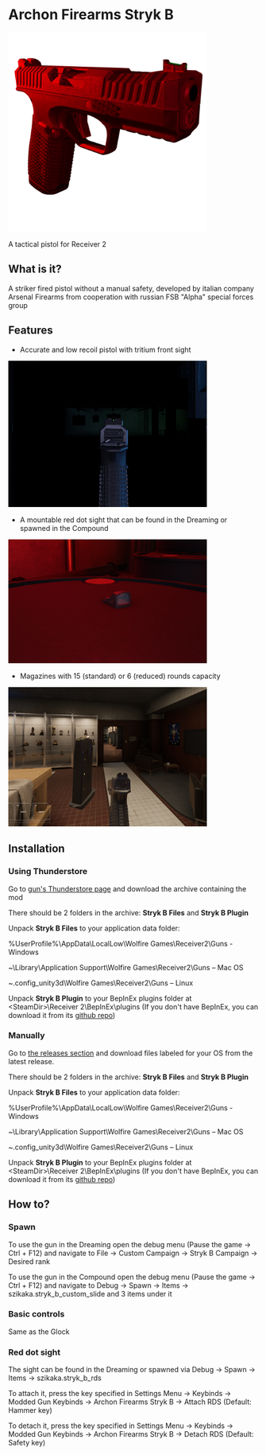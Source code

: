 # Archon Firearms Stryk B

<img src="strykb_help_sprite.png" width="400">

A tactical pistol for Receiver 2 

## What is it?

A striker fired pistol without a manual safety, developed by italian company Arsenal Firearms from cooperation with russian FSB "Alpha" special forces group

## Features

 - Accurate and low recoil pistol with tritium front sight <br>
 <img src="Readme/sight_picture.png" width="400">

 - A mountable red dot sight that can be found in the Dreaming or spawned in the Compound <br>
 <img src="Readme/red_dot_pic.png" width="400">

 - Magazines with 15 (standard) or 6 (reduced) rounds capacity <br>
 <img src="Readme/magazine.png" width="400">

## Installation

### Using Thunderstore

Go to [gun's Thunderstore page](https://thunderstore.io/c/receiver-2/p/Szikaka/Archon_Firearms_Stryk_B) and download the archive containing the mod

There should be 2 folders in the archive: <b>Stryk B Files</b> and <b>Stryk B Plugin</b>

Unpack <b>Stryk B Files</b> to your application data folder:

%UserProfile%\AppData\LocalLow\Wolfire Games\Receiver2\Guns - Windows

~\Library\Application Support\Wolfire Games\Receiver2\Guns – Mac OS

~.config_unity3d\Wolfire Games\Receiver2\Guns – Linux

Unpack <b>Stryk B Plugin</b> to your BepInEx plugins folder at \<SteamDir>\\Receiver 2\\BepInEx\\plugins
(If you don't have BepInEx, you can download it from its [github repo](https://github.com/BepInEx/BepInEx/releases/tag/v5.4.21))

### Manually

Go to [the releases section](https://github.com/Szikaka-97/StrykBMod/releases) and download files labeled for your OS from the latest release.

There should be 2 folders in the archive: <b>Stryk B Files</b> and <b>Stryk B Plugin</b>

Unpack <b>Stryk B Files</b> to your application data folder:

%UserProfile%\AppData\LocalLow\Wolfire Games\Receiver2\Guns - Windows

~\Library\Application Support\Wolfire Games\Receiver2\Guns – Mac OS

~.config_unity3d\Wolfire Games\Receiver2\Guns – Linux

Unpack <b>Stryk B Plugin</b> to your BepInEx plugins folder at \<SteamDir>\\Receiver 2\\BepInEx\\plugins
(If you don't have BepInEx, you can download it from its [github repo](https://github.com/BepInEx/BepInEx/releases/tag/v5.4.21))

## How to?

### Spawn

To use the gun in the Dreaming open the debug menu (Pause the game -> Ctrl + F12) and navigate to File -> Custom Campaign -> Stryk B Campaign -> Desired rank

To use the gun in the Compound open the debug menu (Pause the game -> Ctrl + F12) and navigate to Debug -> Spawn -> Items -> szikaka.stryk_b_custom_slide and 3 items under it

### Basic controls

Same as the Glock

### Red dot sight

The sight can be found in the Dreaming or spawned via Debug -> Spawn -> Items -> szikaka.stryk_b_rds

To attach it, press the key specified in Settings Menu -> Keybinds -> Modded Gun Keybinds -> Archon Firearms Stryk B -> Attach RDS (Default: Hammer key)

To detach it, press the key specified in Settings Menu -> Keybinds -> Modded Gun Keybinds -> Archon Firearms Stryk B -> Detach RDS (Default: Safety key)